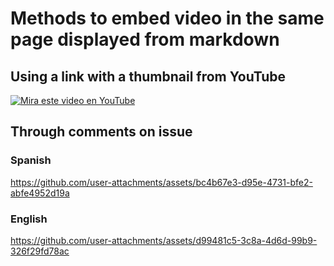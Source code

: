 

# Methods to embed video in the same page displayed from markdown

## Using a link with a thumbnail from YouTube

[![Mira este video en YouTube](https://img.youtube.com/vi/xcJtL7QggTI/0.jpg)](https://www.youtube.com/watch?v=xcJtL7QggTI)


## Through comments on issue

### Spanish

https://github.com/user-attachments/assets/bc4b67e3-d95e-4731-bfe2-abfe4952d19a

### English

https://github.com/user-attachments/assets/d99481c5-3c8a-4d6d-99b9-326f29fd78ac